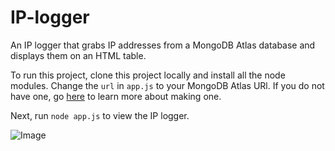 # IP-logger
An IP logger that grabs IP addresses from a MongoDB Atlas database and displays them on an HTML table.

To run this project, clone this project locally and install all the node modules. Change the `url` in `app.js` to your MongoDB Atlas URl. If you do not have one, go [here](https://www.mongodb.com/docs/atlas/getting-started/) to learn more about making one.

Next, run `node app.js` to view the IP logger.

![Image](https://user-images.githubusercontent.com/97064249/168178064-60a372c3-e24d-4fc0-9321-9ed573702ebc.png)
